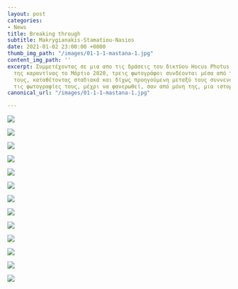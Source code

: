 ```yaml
---
layout: post
categories:
- News
title: Breaking through
subtitle: Makrygianakis-Stamatiou-Nasios
date: 2021-01-02 23:00:00 +0000
thumb_img_path: "/images/01-1-1-mastana-1.jpg"
content_img_path: ''
excerpt: Συμμετέχοντας σε μια απο τις δράσεις του δικτύου Hocus Photus στη διάρκεια
  της καραντίνας το Μάρτιο 2020, τρεις φωτογράφοι συνδέονται μέσα από τις εικόνες
  τους, καταθέτοντας σταδιακά και δίχως προηγούμενη μεταξύ τους συννενόηση, μια-μια
  τις φωτογραφίες τους, μέχρι να φανερωθεί, σαν από μόνη της, μια ιστορία.
canonical_url: "/images/01-1-1-mastana-1.jpg"

---
```

![](/images/01-1-1-mastana-1.jpg)

![](/images/02-1-mastana-1.jpg)

![](/images/03-1-mastana_mg_2205-1.jpg)

![](/images/04-1-mastana-1.jpg)

![](/images/05-1-mastana-1.jpg)

![](/images/06-1-mastana-1.jpg)

![](/images/07-1-mastana-1.jpg)

![](/images/08-1-mastana-1.jpg)

![](/images/09-1mastana_mg_3566-1.jpg)

![](/images/10-1mastana-1.jpg)

![](/images/11-1-mastana-1.jpg)

![](/images/12-1-mastana-1.jpg)

![](/images/13-1-mastana-1.jpg)